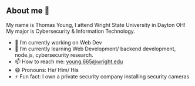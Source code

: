 ## About me 👋

My name is Thomas Young, I attend Wright State University in Dayton OH! My major is Cybersecurity & Information Technology.

- 🔭 I’m currently working on Web Dev
- 🌱 I’m currently learning Web Development/ backend development, node.js, cybersecurity research.
- 📫 How to reach me: young.665@wright.edu
- 😄 Pronouns: He/ Him/ His
- ⚡ Fun fact: I own a private security company installing security cameras

